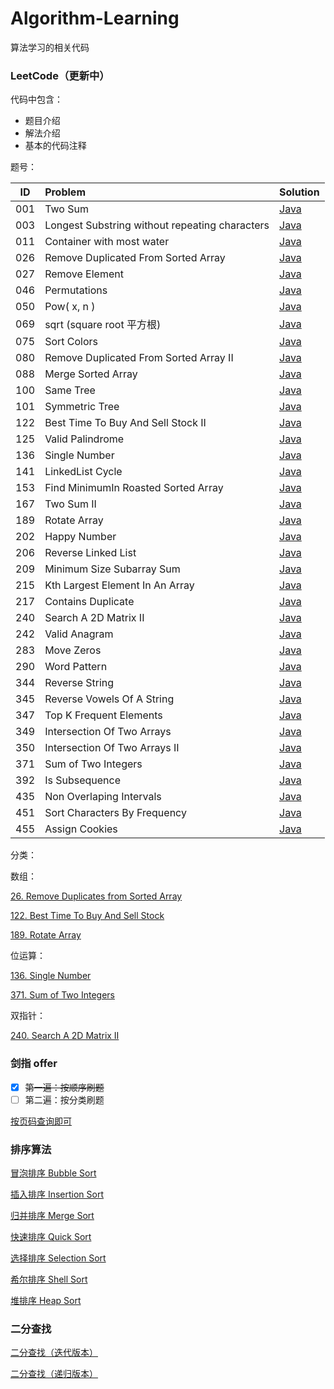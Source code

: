 # Algorithm-Learning

算法学习的相关代码



### LeetCode（更新中）

代码中包含：

- 题目介绍
- 解法介绍
- 基本的代码注释

题号：

| ID   | Problem                                        | Solution                                                     |
| ---- | :--------------------------------------------- | ------------------------------------------------------------ |
| 001  | Two Sum                                        | [Java](https://github.com/kaikanwu/Algorithm-Learning/blob/master/src/leetcode/Q1_TwoSum.java) |
| 003  | Longest Substring without repeating characters | [Java](https://github.com/kaikanwu/Algorithm-Learning/blob/master/src/leetcode/Q3_LongestSubstring.java) |
| 011  | Container with most water                      | [Java](https://github.com/kaikanwu/Algorithm-Learning/blob/master/src/leetcode/Q11_ContainerWithMostWater.java) |
| 026  | Remove Duplicated From Sorted Array            | [Java](https://github.com/kaikanwu/Algorithm-Learning/blob/master/src/leetcode/Q26_RemoveDuplicatedFromSortedArray.java) |
| 027  | Remove Element                                 | [Java](https://github.com/kaikanwu/Algorithm-Learning/blob/master/src/leetcode/Q27_RemoveElement.java) |
| 046  | Permutations                                   | [Java](https://github.com/kaikanwu/Algorithm-Learning/blob/master/src/leetcode/Q46_Permutations.java) |
| 050  | Pow( x, n )                                    | [Java](https://github.com/kaikanwu/Algorithm-Learning/blob/master/src/leetcode/Q50_Pow.java) |
| 069  | sqrt (square root 平方根)                      | [Java](https://github.com/kaikanwu/Algorithm-Learning/blob/master/src/leetcode/Q69_Sqrtx.java) |
| 075  | Sort Colors                                    | [Java](https://github.com/kaikanwu/Algorithm-Learning/blob/master/src/leetcode/Q75_SortColors.java) |
| 080  | Remove Duplicated From Sorted Array II         | [Java](https://github.com/kaikanwu/Algorithm-Learning/blob/master/src/leetcode/Q80_RemoveDuplicatedFromSortedArrayII.java) |
| 088  | Merge Sorted Array                             | [Java](https://github.com/kaikanwu/Algorithm-Learning/blob/master/src/leetcode/Q88_MergeSortedArray.java) |
| 100  | Same Tree                                      | [Java](https://github.com/kaikanwu/Algorithm-Learning/blob/master/src/leetcode/Q100_SameTree.java) |
| 101  | Symmetric Tree                                 | [Java](https://github.com/kaikanwu/Algorithm-Learning/blob/master/src/leetcode/Q101_SymmetricTree.java) |
| 122  | Best Time To Buy And Sell Stock II             | [Java](https://github.com/kaikanwu/Algorithm-Learning/blob/master/src/leetcode/Q122_BestTimeToBuyAndSellStockII.java) |
| 125  | Valid Palindrome                               | [Java](https://github.com/kaikanwu/Algorithm-Learning/blob/master/src/leetcode/Q125_ValidPalindrome.java) |
| 136  | Single Number                                  | [Java](https://github.com/kaikanwu/Algorithm-Learning/blob/master/src/leetcode/Q136_SingleNumber.java) |
| 141  | LinkedList Cycle                               | [Java](https://github.com/kaikanwu/Algorithm-Learning/blob/master/src/leetcode/Q141_LinkedListCycle.java) |
| 153  | Find MinimumIn Roasted Sorted Array            | [Java](https://github.com/kaikanwu/Algorithm-Learning/blob/master/src/leetcode/Q153_FindMinimumInRoastedSortedArray.java) |
| 167  | Two Sum II                                     | [Java](https://github.com/kaikanwu/Algorithm-Learning/blob/master/src/leetcode/Q167_TwoSum_II.java) |
| 189  | Rotate Array                                   | [Java](https://github.com/kaikanwu/Algorithm-Learning/blob/master/src/leetcode/Q189_RotateArray.java) |
| 202  | Happy Number                                   | [Java](https://github.com/kaikanwu/Algorithm-Learning/blob/master/src/leetcode/Q202_HappyNumber.java) |
| 206  | Reverse Linked List                            | [Java](https://github.com/kaikanwu/Algorithm-Learning/blob/master/src/leetcode/Q206_ReverseLinkedList.java) |
| 209  | Minimum Size Subarray Sum                      | [Java](https://github.com/kaikanwu/Algorithm-Learning/blob/master/src/leetcode/Q209_MinimumSizeSubarraySum.java) |
| 215  | Kth Largest Element In An Array                | [Java](https://github.com/kaikanwu/Algorithm-Learning/blob/master/src/leetcode/Q215_KthLargestElementInAnArray.java) |
| 217  | Contains Duplicate                             | [Java](https://github.com/kaikanwu/Algorithm-Learning/blob/master/src/leetcode/Q217_ContainsDuplicate.java) |
| 240  | Search A 2D Matrix II                          | [Java](https://github.com/kaikanwu/Algorithm-Learning/blob/master/src/leetcode/Q240_SearchA2DMatrixII.java) |
| 242  | Valid Anagram                                  | [Java](https://github.com/kaikanwu/Algorithm-Learning/blob/master/src/leetcode/Q242_ValidAnagram.java) |
| 283  | Move Zeros                                     | [Java](https://github.com/kaikanwu/Algorithm-Learning/blob/master/src/leetcode/Q283_MoveZeros.java) |
| 290  | Word Pattern                                   | [Java](https://github.com/kaikanwu/Algorithm-Learning/blob/master/src/leetcode/Q290_WordPattern.java) |
| 344  | Reverse String                                 | [Java](https://github.com/kaikanwu/Algorithm-Learning/blob/master/src/leetcode/Q344_ReverseString.java) |
| 345  | Reverse Vowels Of A String                     | [Java](https://github.com/kaikanwu/Algorithm-Learning/blob/master/src/leetcode/Q345_ReverseVowelsOfAString.java) |
| 347  | Top K Frequent Elements                        | [Java](https://github.com/kaikanwu/Algorithm-Learning/blob/master/src/leetcode/Q347_TopKFrequentElements.java) |
| 349  | Intersection Of Two Arrays                     | [Java](https://github.com/kaikanwu/Algorithm-Learning/blob/master/src/leetcode/Q349_IntersectionOfTwoArrays.java) |
| 350  | Intersection Of Two Arrays II                  | [Java](https://github.com/kaikanwu/Algorithm-Learning/blob/master/src/leetcode/Q350_IntersectionOfTwoArrays.java) |
| 371  | Sum of Two Integers                            | [Java](https://github.com/kaikanwu/Algorithm-Learning/blob/master/src/leetcode/Q371_SumOfTwoIntegers.java) |
| 392  | Is Subsequence                                 | [Java](https://github.com/kaikanwu/Algorithm-Learning/blob/master/src/leetcode/Q392_IsSubsequence.java) |
| 435  | Non Overlaping Intervals                       | [Java](https://github.com/kaikanwu/Algorithm-Learning/blob/master/src/leetcode/Q435_NonOverlapingIntervals.java) |
| 451  | Sort Characters By Frequency                   | [Java](https://github.com/kaikanwu/Algorithm-Learning/blob/master/src/leetcode/Q451_SortCharactersByFrequency.java) |
| 455  | Assign Cookies                                 | [Java](https://github.com/kaikanwu/Algorithm-Learning/blob/master/src/leetcode/Q455_AssignCookies.java) |



分类：

数组：

[26. Remove Duplicates from Sorted Array](https://github.com/kaikanwu/Algorithm-Learning/blob/master/src/leetcode/Q26_RemoveDuplicatedFromSortedArray.java)

[122. Best Time To Buy And Sell Stock](https://github.com/kaikanwu/Algorithm-Learning/blob/master/src/leetcode/Q122_BestTimeToBuyAndSellStockII.java)

[189. Rotate Array](https://github.com/kaikanwu/Algorithm-Learning/blob/master/src/leetcode/Q189_RotateArray.java)



位运算：

[136. Single Number](https://github.com/kaikanwu/Algorithm-Learning/blob/master/src/leetcode/Q136_SingleNumber.java)

[371. Sum of Two Integers](https://github.com/kaikanwu/Algorithm-Learning/blob/master/src/leetcode/Q371_SumOfTwoIntegers.java)

双指针：

[240. Search A 2D Matrix II](https://github.com/kaikanwu/Algorithm-Learning/blob/master/src/leetcode/Q240_SearchA2DMatrixII.java)







### 剑指 offer 

- [x] ~~第一遍：按顺序刷题~~
- [ ] 第二遍：按分类刷题

[按页码查询即可](https://github.com/kaikanwu/Algorithm-Learning/tree/master/src/pointToOffer)



### 排序算法

[冒泡排序 Bubble Sort](https://github.com/kaikanwu/Algorithm-Learning/blob/master/src/sort/BubbleSort.java)

[插入排序 Insertion Sort](https://github.com/kaikanwu/Algorithm-Learning/blob/master/src/sort/InsertionSort.java)

[归并排序 Merge Sort](https://github.com/kaikanwu/Algorithm-Learning/blob/master/src/sort/MergeSort.java)

[快速排序 Quick Sort](https://github.com/kaikanwu/Algorithm-Learning/blob/master/src/sort/QuickSort.java)

[选择排序 Selection Sort](https://github.com/kaikanwu/Algorithm-Learning/blob/master/src/sort/SelectionSort.java)

[希尔排序 Shell Sort](https://github.com/kaikanwu/Algorithm-Learning/blob/master/src/sort/ShellSort.java)

[堆排序 Heap Sort](https://github.com/kaikanwu/Algorithm-Learning/blob/master/src/imoocAlgorithm/heap/HeapSort3.java)



### 二分查找

[二分查找（迭代版本）](https://github.com/kaikanwu/Algorithm-Learning/blob/master/src/imoocAlgorithm/tree/BinarySearch.java)

[二分查找（递归版本）](https://github.com/kaikanwu/Algorithm-Learning/blob/master/src/imoocAlgorithm/tree/BinarySearch2.java)